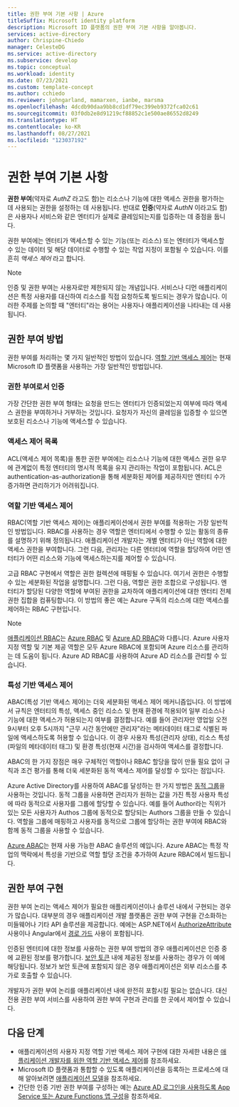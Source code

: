 ```yaml
---
title: 권한 부여 기본 사항 | Azure
titleSuffix: Microsoft identity platform
description: Microsoft ID 플랫폼의 권한 부여 기본 사항을 알아봅니다.
services: active-directory
author: Chrispine-Chiedo
manager: CelesteDG
ms.service: active-directory
ms.subservice: develop
ms.topic: conceptual
ms.workload: identity
ms.date: 07/23/2021
ms.custom: template-concept
ms.author: cchiedo
ms.reviewer: johngarland, mamarxen, ianbe, marsma
ms.openlocfilehash: 4dcdb90daa9bb8cd1df79ec399eb9372fca02c61
ms.sourcegitcommit: 03f0db2e8d91219cf88852c1e500ae86552d8249
ms.translationtype: HT
ms.contentlocale: ko-KR
ms.lasthandoff: 08/27/2021
ms.locfileid: "123037192"
---
```

# <a name="authorization-basics"></a>권한 부여 기본 사항

**권한 부여**(약자로 *AuthZ* 라고도 함)는 리소스나 기능에 대한 액세스 권한을 평가하는 데 사용되는 권한을 설정하는 데 사용됩니다.  반대로 **인증**(약자로 *AuthN* 이라고도 함)은 사용자나 서비스와 같은 엔터티가 실제로 클레임되는지를 입증하는 데 중점을 둡니다.

권한 부여에는 엔터티가 액세스할 수 있는 기능(또는 리소스) 또는 엔터티가 액세스할 수 있는 데이터 및 해당 데이터로 수행할 수 있는 작업 지정이 포함될 수 있습니다. 이를 흔히 *액세스 제어* 라고 합니다.

> [!NOTE]
> 인증 및 권한 부여는 사용자로만 제한되지 않는 개념입니다. 서비스나 디먼 애플리케이션은 특정 사용자를 대신하여 리소스를 직접 요청하도록 빌드되는 경우가 많습니다. 이러한 주제를 논의할 때 "엔터티"라는 용어는 사용자나 애플리케이션을 나타내는 데 사용됩니다.


## <a name="authorization-approaches"></a>권한 부여 방법

권한 부여를 처리하는 몇 가지 일반적인 방법이 있습니다. [역할 기반 액세스 제어](./custom-rbac-for-developers.md)는 현재 Microsoft ID 플랫폼을 사용하는 가장 일반적인 방법입니다.


### <a name="authentication-as-authorization"></a>권한 부여로서 인증 

가장 간단한 권한 부여 형태는 요청을 만드는 엔터티가 인증되었는지 여부에 따라 액세스 권한을 부여하거나 거부하는 것입니다. 요청자가 자신의 클레임을 입증할 수 있으면 보호된 리소스나 기능에 액세스할 수 있습니다.

### <a name="access-control-lists"></a>액세스 제어 목록

ACL(액세스 제어 목록)을 통한 권한 부여에는 리소스나 기능에 대한 액세스 권한 유무에 관계없이 특정 엔터티의 명시적 목록을 유지 관리하는 작업이 포함됩니다. ACL은 authentication-as-authorization을 통해 세분화된 제어를 제공하지만 엔터티 수가 증가하면 관리하기가 어려워집니다.

### <a name="role-based-access-control"></a>역할 기반 액세스 제어 

RBAC(역할 기반 액세스 제어)는 애플리케이션에서 권한 부여를 적용하는 가장 일반적인 방법입니다. RBAC를 사용하는 경우 역할은 엔터티에서 수행할 수 있는 활동의 종류를 설명하기 위해 정의됩니다. 애플리케이션 개발자는 개별 엔터티가 아닌 역할에 대한 액세스 권한을 부여합니다. 그런 다음, 관리자는 다른 엔터티에 역할을 할당하여 어떤 엔터티가 어떤 리소스와 기능에 액세스하는지를 제어할 수 있습니다.

고급 RBAC 구현에서 역할은 권한 컬렉션에 매핑될 수 있습니다. 여기서 권한은 수행할 수 있는 세분화된 작업을 설명합니다. 그런 다음, 역할은 권한 조합으로 구성됩니다. 엔터티가 할당된 다양한 역할에 부여된 권한을 교차하여 애플리케이션에 대한 엔터티 전체 권한 집합을 컴퓨팅합니다. 이 방법의 좋은 예는 Azure 구독의 리소스에 대한 액세스를 제어하는 RBAC 구현입니다.

> [!NOTE]
> [애플리케이션 RBAC](./custom-rbac-for-developers.md)는 [Azure RBAC](/azure/role-based-access-control/overview) 및 [Azure AD RBAC](../roles/custom-overview.md#understand-azure-ad-role-based-access-control)와 다릅니다. Azure 사용자 지정 역할 및 기본 제공 역할은 모두 Azure RBAC에 포함되며 Azure 리소스를 관리하는 데 도움이 됩니다. Azure AD RBAC를 사용하여 Azure AD 리소스를 관리할 수 있습니다.

### <a name="attribute-based-access-control"></a>특성 기반 액세스 제어 

ABAC(특성 기반 액세스 제어)는 더욱 세분화된 액세스 제어 메커니즘입니다. 이 방법에서 규칙은 엔터티의 특성, 액세스 중인 리소스 및 현재 환경에 적용되어 일부 리소스나 기능에 대한 액세스가 허용되는지 여부를 결정합니다. 예를 들어 관리자만 영업일 오전 9시부터 오후 5시까지 "근무 시간 동안에만 관리자"라는 메타데이터 태그로 식별된 파일에 액세스하도록 허용할 수 있습니다. 이 경우 사용자 특성(관리자 상태), 리소스 특성(파일의 메타데이터 태그) 및 환경 특성(현재 시간)을 검사하여 액세스를 결정합니다.

ABAC의 한 가지 장점은 매우 구체적인 역할이나 RBAC 할당을 많이 만들 필요 없이 규칙과 조건 평가를 통해 더욱 세분화된 동적 액세스 제어를 달성할 수 있다는 점입니다.

Azure Active Directory를 사용하여 ABAC를 달성하는 한 가지 방법은 [동적 그룹](../enterprise-users/groups-create-rule.md)을 사용하는 것입니다. 동적 그룹을 사용하면 관리자가 원하는 값을 가진 특정 사용자 특성에 따라 동적으로 사용자를 그룹에 할당할 수 있습니다.  예를 들어 Author라는 직위가 있는 모든 사용자가 Authos 그룹에 동적으로 할당되는 Authors 그룹을 만들 수 있습니다.  역할을 그룹에 매핑하고 사용자를 동적으로 그룹에 할당하는 권한 부여에 RBAC와 함께 동적 그룹을 사용할 수 있습니다.

[Azure ABAC](../../role-based-access-control/conditions-overview.md)는 현재 사용 가능한 ABAC 솔루션의 예입니다. Azure ABAC는 특정 작업의 맥락에서 특성을 기반으로 역할 할당 조건을 추가하여 Azure RBAC에서 빌드됩니다. 

## <a name="implementing-authorization"></a>권한 부여 구현

권한 부여 논리는 액세스 제어가 필요한 애플리케이션이나 솔루션 내에서 구현되는 경우가 많습니다. 대부분의 경우 애플리케이션 개발 플랫폼은 권한 부여 구현을 간소화하는 미들웨어나 기타 API 솔루션을 제공합니다. 예에는 ASP.NET에서 [AuthorizeAttribute](/aspnet/core/security/authorization/simple?view=aspnetcore-5.0&preserve-view=true) 사용이나 Angular에서 [경로 가드](./scenario-spa-sign-in.md?tabs=angular2#sign-in-with-a-pop-up-window) 사용이 포함됩니다.

인증된 엔터티에 대한 정보를 사용하는 권한 부여 방법의 경우 애플리케이션은 인증 중에 교환된 정보를 평가합니다. [보안 토큰](./security-tokens.md) 내에 제공된 정보를 사용하는 경우가 이 예에 해당됩니다. 정보가 보안 토큰에 포함되지 않은 경우 애플리케이션은 외부 리소스를 추가로 호출할 수 있습니다.

개발자가 권한 부여 논리를 애플리케이션 내에 완전히 포함시킬 필요는 없습니다. 대신 전용 권한 부여 서비스를 사용하여 권한 부여 구현과 관리를 한 곳에서 제어할 수 있습니다.


## <a name="next-steps"></a>다음 단계

- 애플리케이션의 사용자 지정 역할 기반 액세스 제어 구현에 대한 자세한 내용은 [애플리케이션 개발자를 위한 역할 기반 액세스 제어](./custom-rbac-for-developers.md)를 참조하세요.
- Microsoft ID 플랫폼과 통합할 수 있도록 애플리케이션을 등록하는 프로세스에 대해 알아보려면 [애플리케이션 모델](./application-model.md)을 참조하세요.
- 간단한 인증 기반 권한 부여를 구성하는 예는 [Azure AD 로그인을 사용하도록 App Service 또는 Azure Functions 앱 구성](/azure/app-service/configure-authentication-provider-aad)을 참조하세요.
